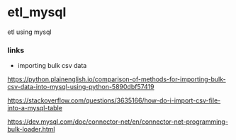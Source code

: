 # etl_mysql
etl using mysql





### links




* importing bulk csv data

https://python.plainenglish.io/comparison-of-methods-for-importing-bulk-csv-data-into-mysql-using-python-5890dbf57419



https://stackoverflow.com/questions/3635166/how-do-i-import-csv-file-into-a-mysql-table


https://dev.mysql.com/doc/connector-net/en/connector-net-programming-bulk-loader.html


